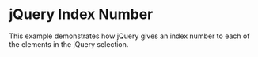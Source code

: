 # jQuery Index Number

This example demonstrates how jQuery gives an index number to each of the elements in the jQuery selection.
